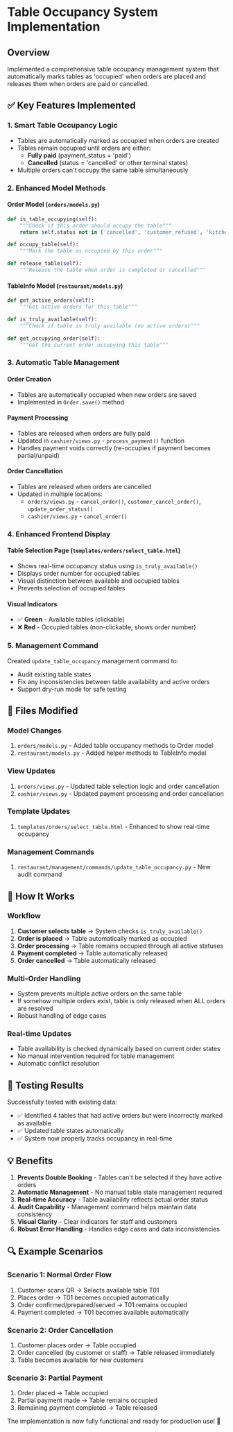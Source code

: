 # Table Occupancy System Implementation

## Overview
Implemented a comprehensive table occupancy management system that automatically marks tables as 'occupied' when orders are placed and releases them when orders are paid or cancelled.

## ✅ Key Features Implemented

### 1. **Smart Table Occupancy Logic**
- Tables are automatically marked as occupied when orders are created
- Tables remain occupied until orders are either:
  - **Fully paid** (payment_status = 'paid')
  - **Cancelled** (status = 'cancelled' or other terminal states)
- Multiple orders can't occupy the same table simultaneously

### 2. **Enhanced Model Methods**

#### Order Model (`orders/models.py`)
```python
def is_table_occupying(self):
    """Check if this order should occupy the table"""
    return self.status not in ['cancelled', 'customer_refused', 'kitchen_error', 'quality_issue', 'wasted'] and self.payment_status != 'paid'

def occupy_table(self):
    """Mark the table as occupied by this order"""

def release_table(self):
    """Release the table when order is completed or cancelled"""
```

#### TableInfo Model (`restaurant/models.py`)
```python
def get_active_orders(self):
    """Get active orders for this table"""

def is_truly_available(self):
    """Check if table is truly available (no active orders)"""

def get_occupying_order(self):
    """Get the current order occupying this table"""
```

### 3. **Automatic Table Management**

#### Order Creation
- Tables are automatically occupied when new orders are saved
- Implemented in `Order.save()` method

#### Payment Processing
- Tables are released when orders are fully paid
- Updated in `cashier/views.py` - `process_payment()` function
- Handles payment voids correctly (re-occupies if payment becomes partial/unpaid)

#### Order Cancellation
- Tables are released when orders are cancelled
- Updated in multiple locations:
  - `orders/views.py` - `cancel_order()`, `customer_cancel_order()`, `update_order_status()`
  - `cashier/views.py` - `cancel_order()`

### 4. **Enhanced Frontend Display**

#### Table Selection Page (`templates/orders/select_table.html`)
- Shows real-time occupancy status using `is_truly_available()`
- Displays order number for occupied tables
- Visual distinction between available and occupied tables
- Prevents selection of occupied tables

#### Visual Indicators
- ✅ **Green** - Available tables (clickable)
- ❌ **Red** - Occupied tables (non-clickable, shows order number)

### 5. **Management Command**
Created `update_table_occupancy` management command to:
- Audit existing table states
- Fix any inconsistencies between table availability and active orders
- Support dry-run mode for safe testing

## 🔧 Files Modified

### Model Changes
1. `orders/models.py` - Added table occupancy methods to Order model
2. `restaurant/models.py` - Added helper methods to TableInfo model

### View Updates
1. `orders/views.py` - Updated table selection logic and order cancellation
2. `cashier/views.py` - Updated payment processing and order cancellation

### Template Updates
1. `templates/orders/select_table.html` - Enhanced to show real-time occupancy

### Management Commands
1. `restaurant/management/commands/update_table_occupancy.py` - New audit command

## 🚀 How It Works

### Workflow
1. **Customer selects table** → System checks `is_truly_available()`
2. **Order is placed** → Table automatically marked as occupied
3. **Order processing** → Table remains occupied through all active statuses
4. **Payment completed** → Table automatically released
5. **Order cancelled** → Table automatically released

### Multi-Order Handling
- System prevents multiple active orders on the same table
- If somehow multiple orders exist, table is only released when ALL orders are resolved
- Robust handling of edge cases

### Real-time Updates
- Table availability is checked dynamically based on current order states
- No manual intervention required for table management
- Automatic conflict resolution

## 🧪 Testing Results

Successfully tested with existing data:
- ✅ Identified 4 tables that had active orders but were incorrectly marked as available
- ✅ Updated table states automatically
- ✅ System now properly tracks occupancy in real-time

## 💡 Benefits

1. **Prevents Double Booking** - Tables can't be selected if they have active orders
2. **Automatic Management** - No manual table state management required
3. **Real-time Accuracy** - Table availability reflects actual order status
4. **Audit Capability** - Management command helps maintain data consistency
5. **Visual Clarity** - Clear indicators for staff and customers
6. **Robust Error Handling** - Handles edge cases and data inconsistencies

## 🔍 Example Scenarios

### Scenario 1: Normal Order Flow
1. Customer scans QR → Selects available table T01
2. Places order → T01 becomes occupied automatically
3. Order confirmed/prepared/served → T01 remains occupied
4. Payment completed → T01 becomes available automatically

### Scenario 2: Order Cancellation
1. Customer places order → Table occupied
2. Order cancelled (by customer or staff) → Table released immediately
3. Table becomes available for new customers

### Scenario 3: Partial Payment
1. Order placed → Table occupied
2. Partial payment made → Table remains occupied
3. Remaining payment completed → Table released

The implementation is now fully functional and ready for production use! 🎉